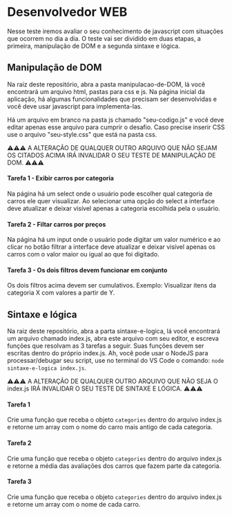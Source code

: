 # Desenvolvedor WEB
Nesse teste iremos avaliar o seu conhecimento de javascript com situações que ocorrem no dia a dia.
O teste vai ser dividido em duas etapas, a primeira, manipulação de DOM e a segunda sintaxe e lógica.


## Manipulação de DOM
Na raiz deste repositório, abra a pasta manipulacao-de-DOM, lá você encontrará um arquivo html, pastas para css e js.
Na página inicial da aplicação, há algumas funcionalidades que precisam ser desenvolvidas e você deve usar javascript para implementa-las.

Há um arquivo em branco na pasta js chamado "seu-codigo.js" e você deve editar apenas esse arquivo para cumprir o desafio. Caso precise inserir CSS use o arquivo "seu-style.css" que está na pasta css.

⚠⚠⚠ A ALTERAÇÃO DE QUALQUER OUTRO ARQUIVO QUE NÃO SEJAM OS CITADOS ACIMA IRÁ INVALIDAR O SEU TESTE DE MANIPULAÇÃO DE DOM. ⚠⚠⚠

#### Tarefa 1 - Exibir carros por categoria
Na página há um select onde o usuário pode escolher qual categoria de carros ele quer visualizar. Ao selecionar uma opção do select a interface deve atualizar e deixar visível apenas a categoria escolhida pela o usuário.

#### Tarefa 2 - Filtar carros por preços
Na página há um input onde o usuário pode digitar um valor numérico e ao clicar no botão filtrar a interface deve atualizar e deixar visível apenas os carros com o valor maior ou igual ao que foi digitado.

#### Tarefa 3 - Os dois filtros devem funcionar em conjunto
Os dois filtros acima devem ser cumulativos. 
Exemplo: Visualizar itens da categoria X com valores a partir de Y.


## Sintaxe e lógica

Na raiz deste repositório, abra a parta sintaxe-e-logica, lá você encontrará um arquivo chamado index.js, abra este arquivo com seu editor, e escreva funções que resolvam as 3 tarefas a seguir. Suas funções devem ser escritas dentro do próprio index.js. Ah, você pode usar o NodeJS para processar/debugar seu script, use no terminal do VS Code o comando: `node sintaxe-e-logica index.js`.

⚠⚠⚠ A ALTERAÇÃO DE QUALQUER OUTRO ARQUIVO QUE NÃO SEJA O index.js IRÁ INVALIDAR O SEU TESTE DE SINTAXE E LÓGICA. ⚠⚠⚠

#### Tarefa 1 
Crie uma função que receba o objeto `categories` dentro do arquivo index.js e retorne um array com o nome do carro mais antigo de cada categoria.

#### Tarefa 2
Crie uma função que receba o objeto `categories` dentro do arquivo index.js e retorne a média das avaliações dos carros que fazem parte da categoria.

#### Tarefa 3
Crie uma função que receba o objeto `categories` dentro do arquivo index.js e retorne um array com o nome de cada carro.  